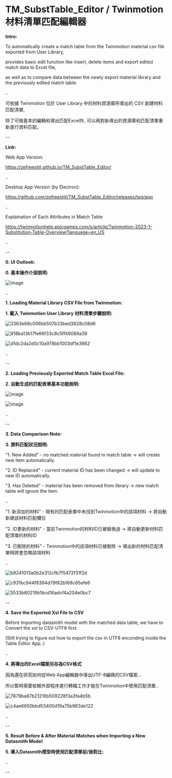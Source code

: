 # TM_SubstTable_Editor / Twinmotion 材料清單匹配編輯器

**Intro:**

To automatically create a match table from the Twinmotion material csv file exported from User Library,

provides basic edit function like insert, delete items and export edited match data to Excel file, 

as well as to compare data between the newly export material library and the previously edited match table.

..

可依據 Twinmotion 位於 User Library 中的材料資源庫所導出的 CSV 創建材料匹配清單,

除了可做基本的編輯和導出匹配Excel外, 可以再對新導出的資源庫和匹配清單重新進行資料匹配。

--

**Link:**

Web App Version:

https://zefreestijl.github.io/TM_SubstTable_Editor/

..

Desktop App Version (by Electron):

https://github.com/zefreestijl/TM_SubstTable_Editor/releases/tag/app

..

Explaination of Each Attributes in Match Table

https://twinmotionhelp.epicgames.com/s/article/Twinmotion-2023-1-Substitution-Table-Overview?language=en_US

..

--

**0. UI Outlook:**

**0. 基本操作介面說明:**


![image](https://github.com/zefreestijl/TM_SubstTable_Editor/assets/97733793/bd582539-c9a5-47d5-bce0-78ec22c47be5)



..

**1. Loading Material Library CSV File from Twinmotion:**

**1. 載入 Twinmotion User Library 材料清單步驟說明:**

![3363e68c006bb507b33bed3828c08d6](https://github.com/zefreestijl/TM_SubstTable_Editor/assets/97733793/f60141e2-3081-4c91-99a9-bd3bd26b4486)

![918ba13b17fe66f33c8c5ff49089a39](https://github.com/zefreestijl/TM_SubstTable_Editor/assets/97733793/63330669-8465-40d7-8bd2-021980f4ae9b)

![d1dc2da2d0c10a978bb1003df1e3662](https://github.com/zefreestijl/TM_SubstTable_Editor/assets/97733793/6552f69e-1442-45ec-b709-a2a9eaf50585)



..

--

**2. Loading Previously Exported Match Table Excel File:**

**2. 自動生成的匹配表單基本功能說明:**

![image](https://github.com/zefreestijl/TM_SubstTable_Editor/assets/97733793/d5e901fb-5c23-4add-8601-b3fdd47cd1e4)

![image](https://github.com/zefreestijl/TM_SubstTable_Editor/assets/97733793/69a09190-56e6-4839-8571-de47743ccee0)




..

--

**3. Data Comparison Note:**

**3. 資料匹配狀況說明:**


"1. New Added" - no matched material found in match table → will create new item automatically.

"2. ID Replaced" - current material ID has been changed → will update to new ID automatically.

"3. Has Deleted" - material has been removed from library → new match table will ignore the item.

..

"1. 新添加的材料" - 現有的匹配表單中未找到Twinmotion中的該項材料 → 將自動新建該材料匹配欄位

"2. ID更新的材料" - 當前Twinmotion的材料ID已被替換過 → 將自動更新材料匹配清單的材料ID

"3. 已刪除的材料" - Twinmotion中的該項材料已被刪除 → 導出新的材料匹配清單時將會忽略該項材料

..

![b9241013a0b2e312cfb7f5472f31f2d](https://github.com/zefreestijl/TM_SubstTable_Editor/assets/97733793/680951db-c208-4433-b69b-cf6d51f000d9)

![c931bc944f8394d79f82b168c65efe6](https://github.com/zefreestijl/TM_SubstTable_Editor/assets/97733793/82aa4f77-86b9-47d6-a50e-736596be0e9a)

![5533b80219b1bcd16adcf4a204e0bc7](https://github.com/zefreestijl/TM_SubstTable_Editor/assets/97733793/615b9947-ac1f-46c7-acd4-c32e51f6c2d6)




--


**4. Save the Exported Xsl File to CSV**

Before Importing datasmith model with the matched data table, we have to Convert the xsl to CSV-UTF8 first.

(Still trying to figure out how to export the csv in UTF8 enconding inside the Table Editor App..)

..

**4. 將導出的Excel檔案另存為CSV格式**

因為還在研究如何從Web App編輯器中導出UTF-8編碼的CSV檔案...

所以暫時需要依賴外部程序進行轉檔工作才能在Twinmotion中使用匹配清單..


![7879ba67b21216b509228f3a3fa4b5b](https://github.com/zefreestijl/TM_SubstTable_Editor/assets/97733793/bcb6c79f-878f-41e7-83bc-8a7dde64ee25)

![c4ae6650bbd53400d19a75b963de122](https://github.com/zefreestijl/TM_SubstTable_Editor/assets/97733793/1f384e52-213e-41d6-aa31-0eb2a076dc9e)

..

--

**5. Result Before & After Material Matches when Importing a New Datasmith Model**

**5. 導入Datasmith模型時使用匹配清單前/後對比:**



..

--
